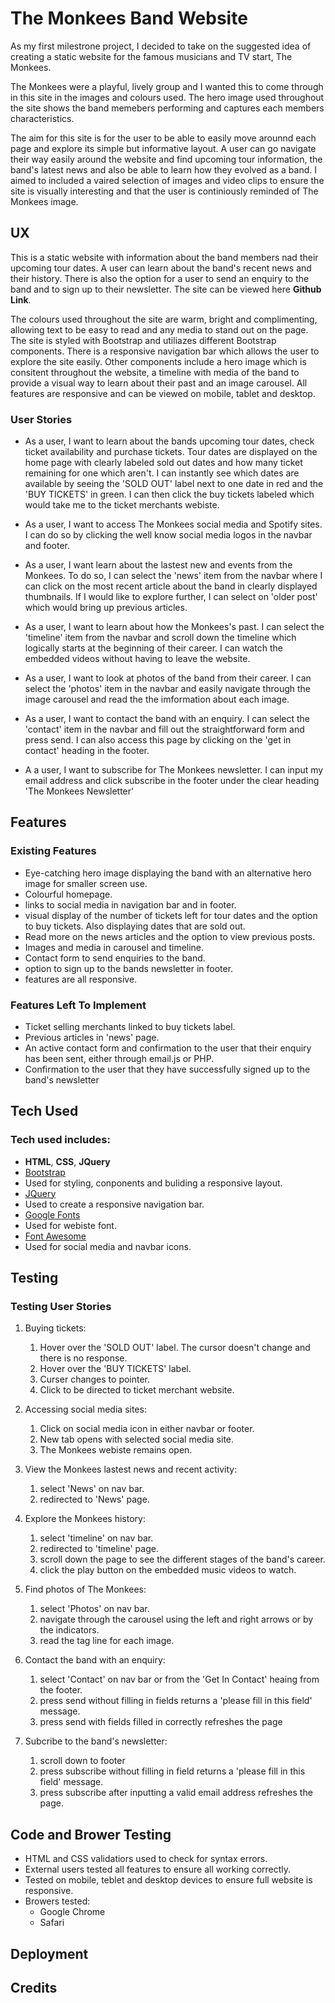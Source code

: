 # The Monkees Band Website

As my first milestrone project, I decided to take on the suggested idea of creating a static website for the famous musicians and TV start, The Monkees. 

The Monkees were a playful, lively group and I wanted this to come through in this site in the images and colours used.
The hero image used throughout the site shows the band memebers performing and captures each members characteristics.


The aim for this site is for the user to be able to easily move arounnd each page and explore its simple but informative layout. 
A user can go navigate their way easily around the website and find upcoming tour information, the band's latest news and also be 
able to learn how they evolved as a band. I aimed to included a vaired selection of images and video clips to ensure the site is visually 
interesting and that the user is continiously reminded of The Monkees image.  


## UX

This is a static website with information about the band members nad their upcoming tour dates. A user can learn about the band's recent news and their history. 
There is also the option for a user to send an enquiry to the band and to sign up to their newsletter. The site can be viewed here **Github Link**.

The colours used throughout the site are warm, bright and complimenting, allowing text to be easy to read and any media to stand out on the page. The site is styled with
Bootstrap and utiliazes different Bootstrap components. There is a responsive navigation bar which allows the user to explore the site easily. Other components include a hero image which is consitent throughout 
the website, a timeline with media of the band to provide a visual way to learn about their past 
and an image carousel. All features are responsive and can be viewed on mobile, tablet and desktop. 

### User Stories

- As a user, I want to learn about the bands upcoming tour dates, check ticket availability and purchase tickets. Tour dates are displayed on the home page with 
    clearly labeled sold out dates and how many ticket remaining for one which aren't. I can instantly see which dates are available by seeing the 'SOLD OUT' label next to one date in red and the 'BUY TICKETS' in green.
    I can then click the buy tickets labeled which would take me to the 
    ticket merchants webiste. 

- As a user, I want to access The Monkees social media and Spotify sites. I can do so by clicking the well know social media logos in the navbar and footer. 

- As a user, I want learn about the lastest new and events from the Monkees. To do so, I can select the 'news' item from the navbar where I can click on the most
    recent article about the band in clearly displayed thumbnails. If I would like to explore further, I can select on 'older post' which would bring up previous articles.

- As a user, I want to learn about how the Monkees's past. I can select the 'timeline' item from the navbar and scroll down the timeline which logically starts at the 
    beginning of their career. I can watch the embedded videos without having to leave the website. 

- As a user, I want to look at photos of the band from their career. I can select the 'photos' item in the navbar and easily navigate through the image carousel and read the 
    the imformation about each image.

- As a user, I want to contact the band with an enquiry. I can select the 'contact' item in the navbar and fill out the straightforward form and press send. I can also access this
    page by clicking on the 'get in contact' heading in the footer. 

- A a user, I want to subscribe for The Monkees newsletter. I can input my email address and click subscribe in the footer under the clear heading 'The Monkees Newsletter'


## Features 

### Existing Features 

- Eye-catching hero image displaying the band with an alternative hero image for smaller screen use.
- Colourful homepage.
- links to social media in navigation bar and in footer. 
- visual display of the number of tickets left for tour dates and the option to buy tickets. Also displaying dates that are sold out. 
- Read more on the news articles and the option to view previous posts. 
- Images and media in carousel and timeline. 
- Contact form to send enquiries to the band. 
- option to sign up to the bands newsletter in footer.
- features are all responsive. 

### Features Left To Implement

- Ticket selling merchants linked to buy tickets label.
- Previous articles in 'news' page.
- An active contact form and confirmation to the user that their enquiry has been sent, either through email.js or PHP.  
- Confirmation to the user that they have successfully signed up to the band's newsletter

## Tech Used

### Tech used includes: 
- **HTML**, **CSS**, **JQuery**
- [Bootstrap](http://getbootstrap.com/)
- Used for styling, conponents and buliding a responsive layout. 
- [JQuery](https://jquery.com)
- Used to create a responsive navigation bar. 
- [Google Fonts](https://fonts.google.com/)
- Used for webiste font. 
- [Font Awesome](https://fontawesome.com/)
- Used for social media and navbar icons. 

## Testing

### Testing User Stories

1. Buying tickets: 
    1.  Hover over the 'SOLD OUT' label. The cursor doesn't change and there is no response. 
    2.  Hover over the 'BUY TICKETS' label. 
    3.  Curser changes to pointer. 
    4.  Click to be directed to ticket merchant website. 

2. Accessing social media sites:
    1. Click on social media icon in either navbar or footer. 
    2. New tab opens with selected social media site.
    3. The Monkees webiste remains open. 

3. View the Monkees lastest news and recent activity:
    1. select 'News' on nav bar. 
    2. redirected to 'News' page.
 
4. Explore the Monkees history:
    1. select 'timeline' on nav bar. 
    2. redirected to 'timeline' page.
    3. scroll down the page to see the different stages of the band's career. 
    4. click the play button on the embedded music videos to watch. 

5. Find photos of The Monkees:
    1. select 'Photos' on nav bar. 
    2. navigate through the carousel using the left and right arrows or by the indicators.
    3. read the tag line for each image.

6. Contact the band with an enquiry:
    1. select 'Contact' on nav bar or from the 'Get In Contact' heaing from the footer. 
    2. press send without filling in fields returns a 'please fill in this field' message. 
    3. press send with fields filled in correctly refreshes the page

7. Subcribe to the band's newsletter:
    1. scroll down to footer 
    2. press subscribe without filling in field returns a 'please fill in this field' message. 
    3. press subscribe after inputting a valid email address refreshes the page.


## Code and Brower Testing 
- HTML and CSS validatiors used to check for syntax errors.
- External users tested all features to ensure all working correctly. 
- Tested on mobile, teblet and desktop devices to ensure full website is responsive. 
- Browers tested:
    - Google Chrome
    - Safari


## Deployment 



## Credits




